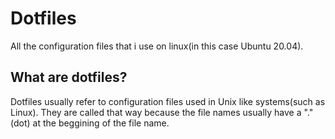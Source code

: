 # Dotfiles
All the configuration files that i use on linux(in this case Ubuntu 20.04).

## What are dotfiles?
Dotfiles usually refer to configuration files used in Unix like systems(such as Linux). They are called that way because the file names usually have a "." (dot) at the beggining of the file name.
